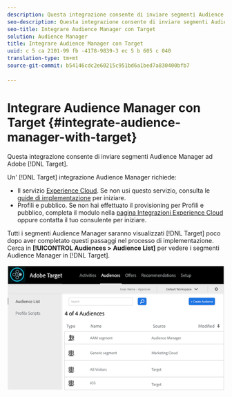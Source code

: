 ```yaml
---
description: Questa integrazione consente di inviare segmenti Audience Manager a Target.
seo-description: Questa integrazione consente di inviare segmenti Audience Manager a Target.
seo-title: Integrare Audience Manager con Target
solution: Audience Manager
title: Integrare Audience Manager con Target
uuid: c 5 ca 2101-99 fb -4178-9839-3 ec 5 b 605 c 040
translation-type: tm+mt
source-git-commit: b54146cdc2e60215c951bd6a1bed7a830400bfb7

---
```



# Integrare Audience Manager con Target {#integrate-audience-manager-with-target}

Questa integrazione consente di inviare segmenti Audience Manager ad Adobe [!DNL Target].

Un&#39; [!DNL Target] integrazione Audience Manager richiede:

* Il servizio [Experience Cloud](https://marketing.adobe.com/resources/help/en_US/mcvid/). Se non usi questo servizio, consulta le [guide di implementazione](https://marketing.adobe.com/resources/help/en_US/mcvid/mcvid-implementation-guides.html) per iniziare.
* Profili e pubblico. Se non hai effettuato il provisioning per Profili e pubblico, completa il modulo nella [pagina Integrazioni Experience Cloud](https://adobe.allegiancetech.com/cgi-bin/qwebcorporate.dll?idx=X8SVES) oppure contatta il tuo consulente per iniziare.

Tutti i segmenti Audience Manager saranno visualizzati [!DNL Target] poco dopo aver completato questi passaggi nel processo di implementazione. Cerca in **[!UICONTROL Audiences > Audience List]** per vedere i segmenti Audience Manager in [!DNL Target].

![](../assets/target.png)